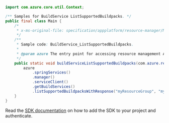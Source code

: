 ```java
import com.azure.core.util.Context;

/** Samples for BuildService ListSupportedBuildpacks. */
public final class Main {
    /*
     * x-ms-original-file: specification/appplatform/resource-manager/Microsoft.AppPlatform/stable/2022-04-01/examples/BuildService_ListSupportedBuildpacks.json
     */
    /**
     * Sample code: BuildService_ListSupportedBuildpacks.
     *
     * @param azure The entry point for accessing resource management APIs in Azure.
     */
    public static void buildServiceListSupportedBuildpacks(com.azure.resourcemanager.AzureResourceManager azure) {
        azure
            .springServices()
            .manager()
            .serviceClient()
            .getBuildServices()
            .listSupportedBuildpacksWithResponse("myResourceGroup", "myservice", "default", Context.NONE);
    }
}
```

Read the [SDK documentation](https://github.com/Azure/azure-sdk-for-java/blob/azure-resourcemanager_2.15.0/sdk/resourcemanager/azure-resourcemanager/README.md) on how to add the SDK to your project and authenticate.
